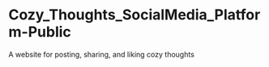 # Cozy_Thoughts_SocialMedia_Platform-Public
A website for posting, sharing, and liking cozy thoughts
